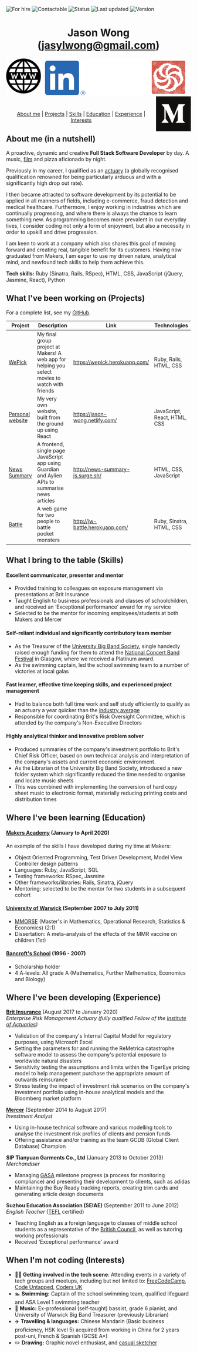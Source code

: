 ![For hire](https://img.shields.io/badge/Available_for_hire-Yes-brightgreen)
![Contactable](https://img.shields.io/badge/Contactable-For_sure-9cf)
![Status](https://img.shields.io/badge/Status-Probably_listening_to_music-ff69b4)
![Last updated](https://img.shields.io/badge/Last_updated-April_2020-blue)
![Version](https://img.shields.io/badge/Version-2.0-blueviolet)

<div align="center">

[//]: # (Testing how to make comments which aren't rendered)

# Jason Wong (jasylwong@gmail.com) #


<a href="https://jason-wong.netlify.com"><img src="images/www.png" width="95" alt="My website" align="left"></a>
<a href="https://www.linkedin.com/in/jasylwong/"><img src="images/linkedin.png" width="110" alt="LinkedIn"></a>
<img src="images/white_space.jpg" width="170" height="100">
<a href="https://www.codewars.com/users/jasylwong"><img src="images/codewars.png" width="100" alt="Codewars"></a>
<a href="https://medium.com/@jasylwong"><img src="images/Monogram.svg" width="95" alt="Medium" align="right"></a>

#

[About me](#about_me) | [Projects](#projects) | [Skills](#skills) | [Education](#education) | [Experience](#experience) | [Interests](#interests)

</div>

## <a name="about_me">About me (in a nutshell)</a>

A proactive, dynamic and creative **Full Stack Software Developer** by day. A music, [film](https://wepick.herokuapp.com/) and pizza aficionado by night.

Previously in my career, I qualified as an [actuary](https://www.actuaries.org.uk/become-actuary/what-actuary) (a globally recognised qualification renowned for being particularly arduous and with a significantly high drop out rate).

I then became attracted to software development by its potential to be applied in all manners of fields, including e-commerce, fraud detection and medical healthcare. Furthermore, I enjoy working in industries which are continually progressing, and where there is always the chance to learn something new. As programming becomes more prevalent in our everyday lives, I consider coding not only a form of enjoyment, but also a necessity in order to upskill and drive progression.

I am keen to work at a company which also shares this goal of moving forward and creating real, tangible benefit for its customers. Having now graduated from Makers, I am eager to use my driven nature, analytical mind, and newfound tech skills to help them achieve this. 

**Tech skills:** Ruby (Sinatra, Rails, RSpec), HTML, CSS, JavaScript (jQuery, Jasmine, React), Python

## <a name="projects">What I've been working on (Projects)</a>

For a complete list, see my [GitHub](https://github.com/jasylwong?tab=repositories).

| Project   | Description | Link | Technologies |
|---        |---          |---   |---           |
| [WePick](https://github.com/jasylwong/wepick) | My final group project at Makers! A web app for helping you select movies to watch with friends | https://wepick.herokuapp.com/ | Ruby, Rails, HTML, CSS |
| [Personal website](https://github.com/jasylwong/my_website) | My very own website, built from the ground up using React | https://jason-wong.netlify.com/ | JavaScript, React, HTML, CSS |
| [News Summary](https://github.com/jasylwong/noteApp) | A frontend, single page JavaScript app using Guardian and Aylien APIs to summarise news articles | http://news-summary-js.surge.sh/ | HTML, CSS, JavaScript |
| [Battle](https://github.com/jasylwong/battle) | A web game for two people to battle pocket monsters | http://jw-battle.herokuapp.com/ | Ruby, Sinatra, HTML, CSS |

## <a name="skills">What I bring to the table (Skills)</a>

#### Excellent communicator, presenter and mentor ####
- Provided training to colleagues on exposure management via presentations at Brit Insurance
- Taught English to business professionals and classes of schoolchildren, and received an ‘Exceptional performance’ award for my service
- Selected to be the mentor for incoming employees/students at both Makers and Mercer

#### Self-reliant individual and significantly contributory team member ####
- As the Treasurer of the [University Big Band Society](http://thebigband.co.uk/), single handedly raised enough funding for them to attend the [National Concert Band Festival](https://www.ncbf.info/) in Glasgow, where we received a Platinum award.
- As the swimming captain, led the school swimming team to a number of victories at local galas

#### Fast learner, effective time keeping skills, and experienced project management ####
- Had to balance both full time work and self study efficiently to qualify as an actuary a year quicker than the [industry average](https://www.theactuary.com/archive/old-articles/part-6/a-long-road-3F/)
- Responsible for coordinating Brit's Risk Oversight Committee, which is attended by the company's Non-Executive Directors

#### Highly analytical thinker and innovative problem solver ####
- Produced summaries of the company's investment portfolio to Brit's Chief Risk Officer, based on own technical analysis and interpretation of the company's assets and current economic environment.
- As the Librarian of the University Big Band Society, introduced a new folder system which significantly reduced the time needed to organise and locate music sheets
- This was combined with implementing the conversion of hard copy sheet music to electronic format, materially reducing printing costs and distribution times

## <a name="education">Where I've been learning (Education)</a>

#### [Makers Academy](https://makers.tech/) (January to April 2020)

An example of the skills I have developed during my time at Makers:
- Object Oriented Programming, Test Driven Development, Model View Controller design patterns
- Languages: Ruby, JavaScript, SQL
- Testing frameworks: RSpec, Jasmine
- Other frameworks/libraries: Rails, Sinatra, jQuery
- Mentoring: selected to be the mentor for two students in a subsequent cohort

#### [University of Warwick](https://warwick.ac.uk/) (September 2007 to July 2011)

- [MMORSE](https://warwick.ac.uk/study/undergraduate/courses-2020/mmorse/) (Master's in Mathematics, Operational Research, Statistics & Economics) (2:1)
- Dissertation: A meta-analysis of the effects of the MMR vaccine on children (1st)

#### [Bancroft's School](https://www.bancrofts.org/) (1996 - 2007)

- Scholarship holder
- 4 A-levels: All grade A (Mathematics, Further Mathematics, Economics and Biology)

## <a name="experience">Where I've been developing (Experience)</a>

**[Brit Insurance](https://www.britinsurance.com/)** (August 2017 to January 2020)    
*Enterprise Risk Management Actuary (fully qualified Fellow of the [Institute of Actuaries](https://www.actuaries.org.uk/))*  
- Validation of the company's Internal Capital Model for regulatory purposes, using Microsoft Excel
- Setting the parameters for and running the ReMetrica catastrophe software model to assess the company's potential exposure to worldwide natural disasters
- Sensitivity testing the assumptions and limits within the TigerEye pricing model to help management purchase the appropriate amount of outwards reinsurance
- Stress testing the impact of investment risk scenarios on the company's investment
portfolio using in-house analytical models and the Bloomberg market platform

**[Mercer](https://www.mercer.com/)** (September 2014 to August 2017)   
*Investment Analyst*  
- Using in-house technical software and various modelling tools to analyse the investment risk profiles of clients and pension funds
- Offering assistance and/or training as the team GCDB (Global Client Database) Champion

**SIP Tianyuan Garments Co., Ltd** (January 2013 to October 2013)   
*Merchandiser*  
- Managing [GASA](http://sustainabilityreport.adidas-group.com/en/SER2010/suppliers/monitoring-compliance/sourcing-decisions/Default.aspx) milestone progress (a process for monitoring compliance) and presenting their development to clients, such as adidas
- Maintaining the Buy Ready tracking reports, creating trim cards and generating article design documents

**Suzhou Education Association (SEIAE)** (September 2011 to June 2012)   
*English Teacher* ([TEFL](https://www.tefl.org/?gclid=Cj0KCQjwm9D0BRCMARIsAIfvfIaunF07n9YQi9JDwuiLvTqio0kzoNpbbepXTKoCTBY-sgpXVema4EQaAtjeEALw_wcB) certified)  
- Teaching English as a foreign language to classes of middle school students as a representative of the [British Council](https://www.britishcouncil.org/), as well as tutoring working professionals
- Received ‘Exceptional performance’ award

## <a name="interests">When I'm not coding (Interests)</a>

- 👨‍💻 **Getting involved in the tech scene**: Attending events in a variety of tech groups and meetups, including but not limited to: [FreeCodeCamp](https://www.freecodecamp.org/), [Code Untapped](https://codeuntapped.com/), [Coders UK](https://www.meetup.com/CodersUK/)
- 🏊 **Swimming:** Captain of the school swimming team, qualified lifeguard and ASA Level 1 swimming teacher
- 🎸 **Music:** Ex-professional (self-taught) bassist, grade 6 pianist, and University of Warwick Big Band Treasurer (previously Librarian)
- ✈️ **Travelling & languages:** Chinese Mandarin (Basic business proficiency, HSK level 5) acquired from working in China for 2 years post-uni, French & Spanish (GCSE A*)
- ✏️ **Drawing:** Graphic novel enthusiast, and [casual sketcher](https://www.instagram.com/p/BqIzOWugZ32/)

